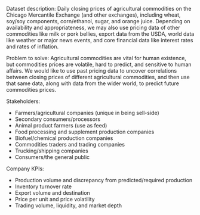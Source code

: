 Dataset description: Daily closing prices of agricultural commodities on the Chicago Mercantile Exchange (and other exchanges), including wheat, soy/soy components, corn/ethanol, sugar, and orange juice. Depending on availability and appropriateness, we may also use pricing data of other commodities like milk or pork bellies, export data from the USDA, world data like weather or major news events, and core financial data like interest rates and rates of inflation.

Problem to solve: Agricultural commodities are vital for human existence, but commodities prices are volatile, hard to predict, and sensitive to human affairs. We would like to use past pricing data to uncover correlations between closing prices of different agricultural commodities, and then use that same data, along with data from the wider world, to predict future commodities prices.

Stakeholders:
* Farmers/agricultural companies (unique in being sell-side)
*	Secondary consumers/processors
*	Animal product farmers (use as feed)
*	Food processing and supplement production companies
*	Biofuel/chemical production companies
*	Commodities traders and trading companies
*	Trucking/shipping companies
*	Consumers/the general public

Company KPIs:
*	Production volume and discrepancy from predicted/required production
*	Inventory turnover rate
*	Export volume and destination
*	Price per unit and price volatility
*	Trading volume, liquidity, and market depth
